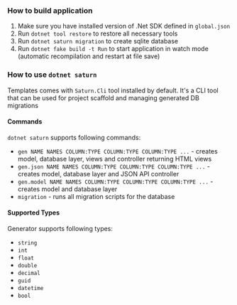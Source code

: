 ### How to build application

1. Make sure you have installed version of .Net SDK defined in `global.json`
2. Run `dotnet tool restore` to restore all necessary tools
3. Run `dotnet saturn migration` to create sqlite database
3. Run `dotnet fake build -t Run` to start application in watch mode (automatic recompilation and restart at file save)

### How to use `dotnet saturn`

Templates comes with `Saturn.Cli` tool installed by default. It's a CLI tool that can be used for project scaffold and managing generated DB migrations

#### Commands

`dotnet saturn` supports following commands:

* `gen NAME NAMES COLUMN:TYPE COLUMN:TYPE COLUMN:TYPE ...` - creates model, database layer, views and controller returning HTML views
* `gen.json NAME NAMES COLUMN:TYPE COLUMN:TYPE COLUMN:TYPE ...` - creates model, database layer and JSON API controller
* `gen.model NAME NAMES COLUMN:TYPE COLUMN:TYPE COLUMN:TYPE ...` - creates model and database layer
* `migration` - runs all migration scripts for the database

#### Supported Types

Generator supports following types:

* `string`
* `int`
* `float`
* `double`
* `decimal`
* `guid`
* `datetime`
* `bool`
